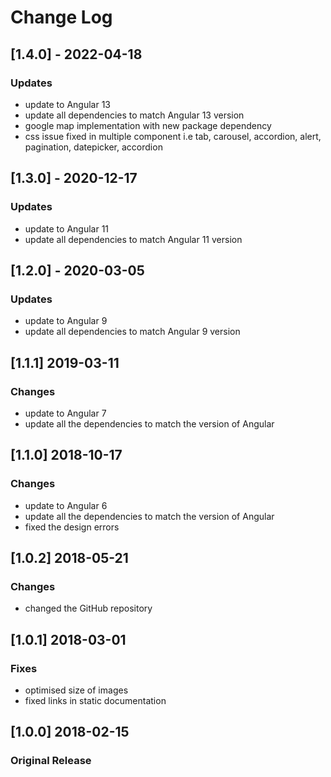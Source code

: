 # Change Log
## [1.4.0] - 2022-04-18
### Updates
- update to Angular 13
- update all dependencies to match Angular 13 version
- google map implementation with new package dependency
- css issue fixed in multiple component i.e tab, carousel, accordion, alert, pagination, datepicker, accordion

## [1.3.0] - 2020-12-17
### Updates
- update to Angular 11
- update all dependencies to match Angular 11 version

## [1.2.0] - 2020-03-05
### Updates
- update to Angular 9
- update all dependencies to match Angular 9 version

## [1.1.1] 2019-03-11
### Changes
- update to Angular 7
- update all the dependencies to match the version of Angular

## [1.1.0] 2018-10-17
### Changes
- update to Angular 6
- update all the dependencies to match the version of Angular
- fixed the design errors

## [1.0.2] 2018-05-21
### Changes
- changed the GitHub repository

## [1.0.1] 2018-03-01
### Fixes
- optimised size of images
- fixed links in static documentation

## [1.0.0] 2018-02-15
### Original Release
